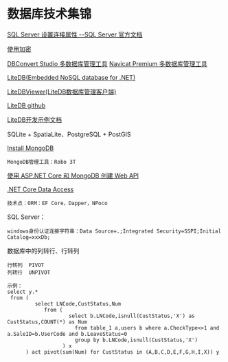 # 数据库技术集锦

[SQL Server 设置连接属性 --SQL Server 官方文档](https://docs.microsoft.com/zh-cn/sql/connect/jdbc/setting-the-connection-properties?view=sql-server-ver15)

[使用加密](https://docs.microsoft.com/zh-cn/sql/connect/jdbc/using-ssl-encryption?view=sql-server-ver15)

[DBConvert Studio 多数据库管理工具](https://dbconvert.com/download/)
[Navicat Premium 多数据库管理工具](https://www.navicat.com/en/products/navicat-premium)

[LiteDB(Embedded NoSQL database for .NET)](http://www.litedb.org/)

[LiteDBViewer(LiteDB数据库管理客户端)](https://github.com/falahati/LiteDBViewer)

[LiteDB github](https://github.com/mbdavid/LiteDB)

[LiteDB开发示例文档](https://github.com/mbdavid/LiteDB/wiki/Getting-Started)

SQLite + SpatiaLite、PostgreSQL + PostGIS

[Install MongoDB](https://docs.mongodb.com/manual/installation/)
```
MongoDB管理工具：Robo 3T
```

[使用 ASP.NET Core 和 MongoDB 创建 Web API](https://docs.microsoft.com/zh-cn/aspnet/core/tutorials/first-mongo-app?view=aspnetcore-2.2&tabs=visual-studio)

[.NET Core Data Access](https://devblogs.microsoft.com/dotnet/net-core-data-access/)
```
技术点：ORM：EF Core，Dapper，NPoco
```

SQL Server：
```
windows身份认证连接字符串：Data Source=.;Integrated Security=SSPI;Initial Catalog=xxxDb;
```

数据库中的列转行、行转列
```
行转列  PIVOT
列转行  UNPIVOT

示例：
select y.*                                                            
 from (                                                                                                               
         select LNCode,CustStatus,Num                                                                                 
            from (                                                                                                    
                    select b.LNCode,isnull(CustStatus,'X') as CustStatus,COUNT(*) as Num                            
                      from table_1 a,users b where a.CheckType<>1 and a.SaleID=b.UserCode and b.LeaveStatus=0  
                      group by b.LNCode,isnull(CustStatus,'X')                                                      
                  ) x                                                                                                 
      ) act pivot(sum(Num) for CustStatus in (A,B,C,D,E,F,G,H,I,X)) y    

```
